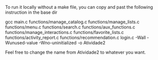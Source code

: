 To run it locally without a make file, you can copy and past the following instruction in the base dir

gcc main.c functions/manage_catalog.c functions/manage_lists.c functions/menu.c functions/search.c functions/aux_functions.c functions/manage_interactions.c functions/favorite_lists.c functions/activity_report.c functions/recommendation.c login.c -Wall -Wunused-value -Wno-uninitialized -o Atividade2

Feel free to change the name from Atividade2 to whatever you want. 